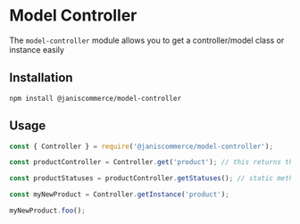 # Model Controller

The `model-controller` module allows you to get a controller/model class or instance easily

## Installation

```
npm install @janiscommerce/model-controller
```

## Usage

```js
const { Controller } = require('@janiscommerce/model-controller');

const productController = Controller.get('product'); // this returns the product class stored in 'path/to/node/process/controllers/product.js'

const productStatuses = productController.getStatuses(); // static method of Product controller

const myNewProduct = Controller.getInstance('product');

myNewProduct.foo();
```
